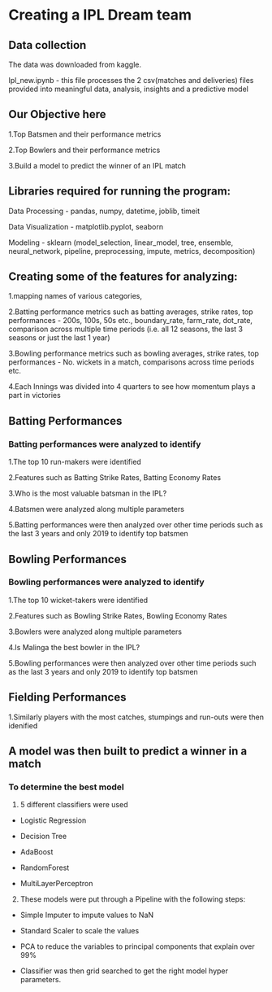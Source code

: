 # Creating a IPL Dream team
## Data collection 
The data was downloaded from kaggle. 

Ipl_new.ipynb - this file processes the 2 csv(matches and deliveries) files provided into meaningful data, analysis, insights and a predictive model

## Our Objective here
1.Top Batsmen and their performance metrics

2.Top Bowlers and their performance metrics

3.Build a model to predict the winner of an IPL match

## Libraries required for running the program:
Data Processing - pandas, numpy, datetime, joblib, timeit

Data Visualization - matplotlib.pyplot, seaborn

Modeling - sklearn (model_selection, linear_model, tree, ensemble, neural_network, pipeline, preprocessing, impute, metrics, decomposition)

## Creating some of the features for analyzing:
1.mapping names of various categories,

2.Batting performance metrics such as batting averages, strike rates, top performances - 200s, 100s, 50s etc., boundary_rate, farm_rate, dot_rate, comparison across multiple time periods (i.e. all 12 seasons, the last 3 seasons or just the last 1 year)

3.Bowling performance metrics such as bowling averages, strike rates, top performances - No. wickets in a match, comparisons across time periods etc.

4.Each Innings was divided into 4 quarters to see how momentum plays a part in victories

## Batting Performances
### Batting performances were analyzed to identify
1.The top 10 run-makers were identified

2.Features such as Batting Strike Rates, Batting Economy Rates

3.Who is the most valuable batsman in the IPL?

4.Batsmen were analyzed along multiple parameters

5.Batting performances were then analyzed over other time periods such as the last 3 years and only 2019 to identify top batsmen

## Bowling Performances
### Bowling performances were analyzed to identify
1.The top 10 wicket-takers were identified

2.Features such as Bowling Strike Rates, Bowling Economy Rates

3.Bowlers were analyzed along multiple parameters

4.Is Malinga the best bowler in the IPL?

5.Bowling performances were then analyzed over other time periods such as the last 3 years and only 2019 to identify top batsmen

## Fielding Performances
1.Similarly players with the most catches, stumpings and run-outs were then idenified

## A model was then built to predict a winner in a match
### To determine the best model
1. 5 different classifiers were used

- Logistic Regression

- Decision Tree

- AdaBoost

- RandomForest

- MultiLayerPerceptron

2. These models were put through a Pipeline with the following steps:

- Simple Imputer to impute values to NaN

- Standard Scaler to scale the values

- PCA to reduce the variables to principal components that explain over 99%

- Classifier was then grid searched to get the right model hyper parameters. 

